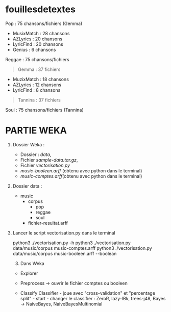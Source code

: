 # fouillesdetextes

Pop : 75 chansons/fichiers (Gemma)
- MusixMatch : 28 chansons
- AZLyrics : 20 chansons
- LyricFind : 20 chansons
- Genius : 6 chansons

Reggae : 75 chansons/fichiers
> Gemma : 37 fichiers
- MuzixMatch : 18 chansons
- AZLyrics : 12 chansons
- LyricFind : 8 chansons

> Tannina : 37 fichiers

Soul : 75 chansons/fichiers (Tannina)


# PARTIE WEKA

1. Dossier Weka :
	- Dossier : *data*,
	- Fichier *sample-data.tar.gz*,
	- Fichier *vectorisation.py*
	- *music-booleen.arff* (obtenu avec python dans le terminal)
	- *music-comptes.arff*(obtenu avec python dans le terminal)
	
2. Dossier data :
	- music
		- corpus
			- pop
			- reggae
			- soul
		- fichier-resultat.arff

2. Lancer le script vectorisation.py dans le terminal 
	
	 python3 ./vectorisation.py -h
	 python3 ./vectorisation.py data/music/corpus music-comptes.arff
	 python3 ./vectorisation.py data/music/corpus music-booleen.arff --boolean
	 
	 3. Dans Weka
	
	 - Explorer
	 
	 - Preprocess -> ouvrir le fichier comptes ou booleen
	 
	 - Classify
	 		Classifier
	 			- joue avec "cross-validation" et "percentage split"
	 			- start
	 			- changer le classifier : ZeroR, lazy-lBk, trees-j48, Bayes -> NaiveBayes, NaiveBayesMultinomial
	 			
